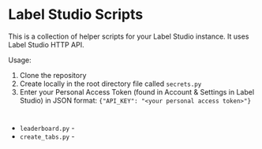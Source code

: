 # Label Studio Scripts
This is a collection of helper scripts for your Label Studio instance. It uses Label Studio HTTP API.

Usage:
1. Clone the repository
2. Create locally in the root directory file called `secrets.py`
3. Enter your Personal Access Token (found in Account & Settings in Label Studio) in JSON format: `{"API_KEY": "<your personal access token>"}`
#
* `leaderboard.py` - 
* `create_tabs.py` - 
